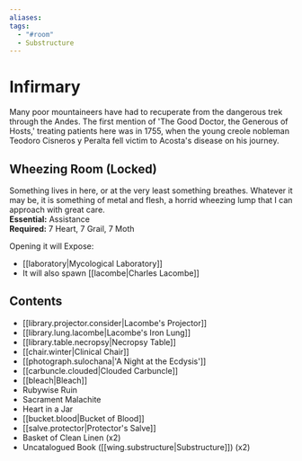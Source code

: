 ```yaml
---
aliases: 
tags:
  - "#room"
  - Substructure
---
```

# Infirmary  
Many poor mountaineers have had to recuperate from the dangerous trek through the Andes. The first mention of 'The Good Doctor, the Generous of Hosts,' treating patients here was in 1755, when the young creole nobleman Teodoro Cisneros y Peralta fell victim to Acosta's disease on his journey.  
## Wheezing Room (Locked)  
Something lives in here, or at the very least something breathes. Whatever it may be, it is something of metal and flesh, a horrid wheezing lump that I can approach with great care.  
**Essential:** Assistance  
**Required:** 7 Heart, 7 Grail, 7 Moth  
  
Opening it will Expose:  
- [[laboratory|Mycological Laboratory]]
- It will also spawn [[lacombe|Charles Lacombe]]
## Contents  
- [[library.projector.consider|Lacombe's Projector]]
- [[library.lung.lacombe|Lacombe's Iron Lung]]
- [[library.table.necropsy|Necropsy Table]]
- [[chair.winter|Clinical Chair]]
- [[photograph.sulochana|'A Night at the Ecdysis']]
- [[carbuncle.clouded|Clouded Carbuncle]] 
- [[bleach|Bleach]]  
- Rubywise Ruin  
- Sacrament Malachite  
- Heart in a Jar  
- [[bucket.blood|Bucket of Blood]]
- [[salve.protector|Protector's Salve]] 
- Basket of Clean Linen  (x2)
- Uncatalogued Book ([[wing.substructure|Substructure]]) (x2)